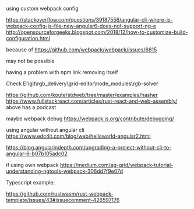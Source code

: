 using custom webpack config

https://stackoverflow.com/questions/39187556/angular-cli-where-is-webpack-config-js-file-new-angular6-does-not-support-ng-e
http://opensourceforgeeks.blogspot.com/2018/12/how-to-customize-build-configuration.html

because of 
https://github.com/webpack/webpack/issues/6615

may not be possible

having a problem with npm link removing itself

Check E:\git\rgb_delivery\grid-editor\node_modules\rgb-solver



https://github.com/koute/stdweb/tree/master/examples/hasher
https://www.fullstackreact.com/articles/rust-react-and-web-assembly/
above has a podcast



maybe webpack debug
https://webpack.js.org/contribute/debugging/



using angular without angular cli 
https://www.edc4it.com/blog/web/helloworld-angular2.html

https://blog.angularindepth.com/upgrading-a-project-without-cli-to-angular-6-b07b105adc02


if using own webpack
https://medium.com/ag-grid/webpack-tutorial-understanding-ngtools-webpack-306dd7f9e07d



Typescript example:

https://github.com/rustwasm/rust-webpack-template/issues/43#issuecomment-426597176

